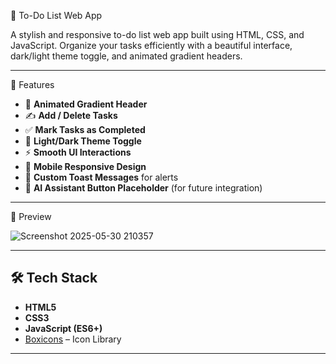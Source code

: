 📝 To-Do List Web App

A stylish and responsive to-do list web app built using HTML, CSS, and JavaScript. 
Organize your tasks efficiently with a beautiful interface, dark/light theme toggle, 
and animated gradient headers.

------------------------------------------------------------
🚀 Features

- 🌈 **Animated Gradient Header**
- ✍️ **Add / Delete Tasks**
- ✅ **Mark Tasks as Completed**
- 🌙 **Light/Dark Theme Toggle**
- ⚡ **Smooth UI Interactions**
- 📱 **Mobile Responsive Design**
- 🍞 **Custom Toast Messages** for alerts
- 🤖 **AI Assistant Button Placeholder** (for future integration)

------------------------------------------------------------
📸 Preview

![Screenshot 2025-05-30 210357](https://github.com/user-attachments/assets/0bfa11ce-197c-464b-a12f-3bb950d9062b)


------------------------------------------------------------
## 🛠️ Tech Stack

- **HTML5**
- **CSS3**
- **JavaScript (ES6+)**
- [Boxicons](https://boxicons.com/) – Icon Library

---
